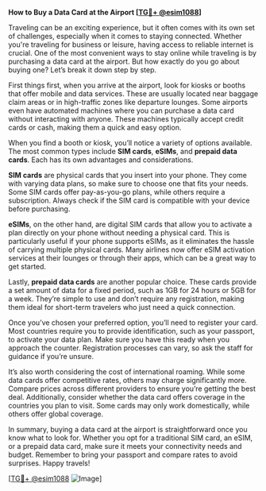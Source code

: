 **How to Buy a Data Card at the Airport [[TG💪+ @esim1088](https://t.me/s/esim1088)]**

Traveling can be an exciting experience, but it often comes with its own set of challenges, especially when it comes to staying connected. Whether you're traveling for business or leisure, having access to reliable internet is crucial. One of the most convenient ways to stay online while traveling is by purchasing a data card at the airport. But how exactly do you go about buying one? Let’s break it down step by step.

First things first, when you arrive at the airport, look for kiosks or booths that offer mobile and data services. These are usually located near baggage claim areas or in high-traffic zones like departure lounges. Some airports even have automated machines where you can purchase a data card without interacting with anyone. These machines typically accept credit cards or cash, making them a quick and easy option.

When you find a booth or kiosk, you’ll notice a variety of options available. The most common types include **SIM cards**, **eSIMs**, and **prepaid data cards**. Each has its own advantages and considerations. 

**SIM cards** are physical cards that you insert into your phone. They come with varying data plans, so make sure to choose one that fits your needs. Some SIM cards offer pay-as-you-go plans, while others require a subscription. Always check if the SIM card is compatible with your device before purchasing.

**eSIMs**, on the other hand, are digital SIM cards that allow you to activate a plan directly on your phone without needing a physical card. This is particularly useful if your phone supports eSIMs, as it eliminates the hassle of carrying multiple physical cards. Many airlines now offer eSIM activation services at their lounges or through their apps, which can be a great way to get started.

Lastly, **prepaid data cards** are another popular choice. These cards provide a set amount of data for a fixed period, such as 1GB for 24 hours or 5GB for a week. They’re simple to use and don’t require any registration, making them ideal for short-term travelers who just need a quick connection.

Once you’ve chosen your preferred option, you’ll need to register your card. Most countries require you to provide identification, such as your passport, to activate your data plan. Make sure you have this ready when you approach the counter. Registration processes can vary, so ask the staff for guidance if you’re unsure.

It’s also worth considering the cost of international roaming. While some data cards offer competitive rates, others may charge significantly more. Compare prices across different providers to ensure you’re getting the best deal. Additionally, consider whether the data card offers coverage in the countries you plan to visit. Some cards may only work domestically, while others offer global coverage.

In summary, buying a data card at the airport is straightforward once you know what to look for. Whether you opt for a traditional SIM card, an eSIM, or a prepaid data card, make sure it meets your connectivity needs and budget. Remember to bring your passport and compare rates to avoid surprises. Happy travels!

[[TG💪+ @esim1088](https://t.me/s/esim1088) ![Image](https://i.postimg.cc/Y0z9fWf4/image.png)]